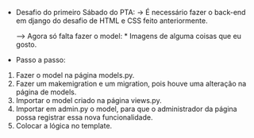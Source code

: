 - Desafio do primeiro Sábado do PTA:
    -> É necessário fazer o back-end em django do desafio de HTML e CSS feito anteriormente.

    --> Agora só falta fazer o model:
        * Imagens de alguma coisas que eu gosto.

- Passo a passo:
1. Fazer o model na página models.py.
2. Fazer um makemigration e um migration, pois houve uma alteração na página de models.
3. Importar o model criado na página views.py.
4. Importar em admin.py o model, para que o administrador da página possa registrar essa nova funcionalidade.
5. Colocar a lógica no template.